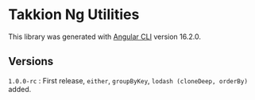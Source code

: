 # Takkion Ng Utilities

This library was generated with [Angular CLI](https://github.com/angular/angular-cli) version 16.2.0.

## Versions

`1.0.0-rc` : First release, `either`, `groupByKey`, `lodash (cloneDeep, orderBy)` added.
